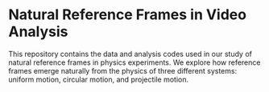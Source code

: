 # Natural Reference Frames in Video Analysis

This repository contains the data and analysis codes used in our study of natural reference frames in physics experiments. We explore how reference frames emerge naturally from the physics of three different systems: uniform motion, circular motion, and projectile motion.
